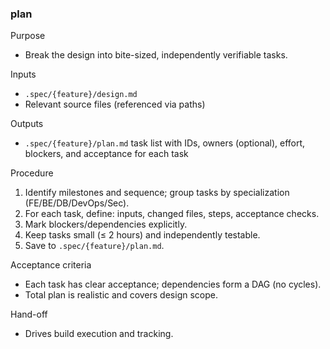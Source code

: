 ### plan
Purpose
- Break the design into bite-sized, independently verifiable tasks.

Inputs
- `.spec/{feature}/design.md`
- Relevant source files (referenced via paths)

Outputs
- `.spec/{feature}/plan.md` task list with IDs, owners (optional), effort, blockers, and acceptance for each task

Procedure
1. Identify milestones and sequence; group tasks by specialization (FE/BE/DB/DevOps/Sec).
2. For each task, define: inputs, changed files, steps, acceptance checks.
3. Mark blockers/dependencies explicitly.
4. Keep tasks small (≤ 2 hours) and independently testable.
5. Save to `.spec/{feature}/plan.md`.

Acceptance criteria
- Each task has clear acceptance; dependencies form a DAG (no cycles).
- Total plan is realistic and covers design scope.

Hand-off
- Drives build execution and tracking.
